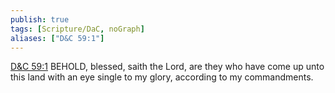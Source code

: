 ```yaml
---
publish: true
tags: [Scripture/DaC, noGraph]
aliases: ["D&C 59:1"]
---
```

[D&C 59:1](https://churchofjesuschrist.org/study/scriptures/dc-testament/dc/59?lang=eng&id=p1#p1) BEHOLD, blessed, saith the Lord, are they who have come up unto this land with an eye single to my glory, according to my commandments.
